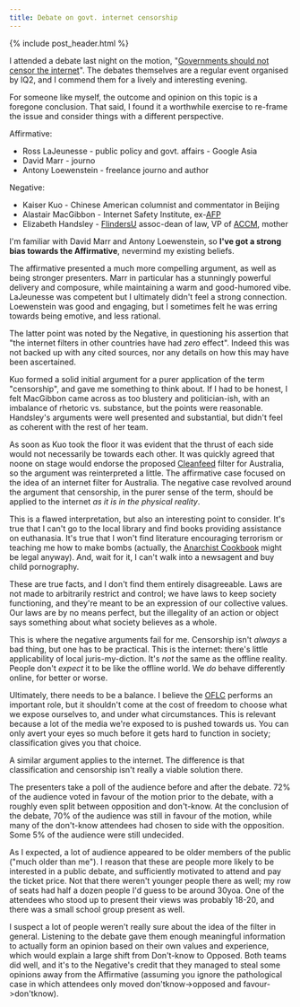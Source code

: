 ```yaml
---
title: Debate on govt. internet censorship
---
```


{% include post_header.html %}

I attended a debate last night on the motion, "[Governments should not censor the internet](http://iq2oz.com/events/event-details/2010-series-sydney/04-may.php)". The debates themselves are a regular event organised by IQ2, and I commend them for a lively and interesting evening.

For someone like myself, the outcome and opinion on this topic is a foregone conclusion. That said, I found it a worthwhile exercise to re-frame the issue and consider things with a different perspective.

Affirmative:

 * Ross LaJeunesse - public policy and govt. affairs - Google Asia
 * David Marr - journo
 * Antony Loewenstein - freelance journo and author

Negative:

 * Kaiser Kuo - Chinese American columnist and commentator in Beijing
 * Alastair MacGibbon - Internet Safety Institute, ex-[AFP](http://www.afp.gov.au/)
 * Elizabeth Handsley - [FlindersU](http://flinders.edu.au/) assoc-dean of law, VP of [ACCM](http://www.youngmedia.org.au/), mother

I'm familiar with David Marr and Antony Loewenstein, so **I've got a strong bias towards the Affirmative**, nevermind my existing beliefs.

The affirmative presented a much more compelling argument, as well as being stronger presenters. Marr in particular has a stunningly powerful delivery and composure, while maintaining a warm and good-humored vibe. LaJeunesse was competent but I ultimately didn't feel a strong connection. Loewenstein was good and engaging, but I sometimes felt he was erring towards being emotive, and less rational.

The latter point was noted by the Negative, in questioning his assertion that "the internet filters in other countries have had *zero* effect". Indeed this was not backed up with any cited sources, nor any details on how this may have been ascertained.

Kuo formed a solid initial argument for a purer application of the term "censorship", and gave me something to think about. If I had to be honest, I felt MacGibbon came across as too blustery and politician-ish, with an imbalance of rhetoric vs. substance, but the points were reasonable. Handsley's arguments were well presented and substantial, but didn't feel as coherent with the rest of her team.

As soon as Kuo took the floor it was evident that the thrust of each side would not necessarily be towards each other. It was quickly agreed that noone on stage would endorse the proposed [Cleanfeed](http://en.wikipedia.org/wiki/Cleanfeed_%28content_blocking_system%29) filter for Australia, so the argument was reinterpreted a little. The affirmative case focused on the idea of an internet filter for Australia. The negative case revolved around the argument that censorship, in the purer sense of the term, should be applied to the internet *as it is in the physical reality*.

This is a flawed interpretation, but also an interesting point to consider. It's true that I can't go to the local library and find books providing assistance on euthanasia. It's true that I won't find literature encouraging terrorism or teaching me how to make bombs (actually, the [Anarchist Cookbook](http://en.wikipedia.org/wiki/The_Anarchist_Cookbook) might be legal anyway). And, wait for it, I can't walk into a newsagent and buy child pornography.

These are true facts, and I don't find them entirely disagreeable. Laws are not made to arbitrarily restrict and control; we have laws to keep society functioning, and they're meant to be an expression of our collective values. Our laws are by no means perfect, but the illegality of an action or object says something about what society believes as a whole.

This is where the negative arguments fail for me. Censorship isn't *always* a bad thing, but one has to be practical. This is the internet: there's little applicability of local juris-my-diction. It's *not* the same as the offline reality. People don't *expect* it to be like the offline world. We *do* behave differently online, for better or worse.

Ultimately, there needs to be a balance. I believe the [OFLC](http://www.classification.gov.au/) performs an important role, but it shouldn't come at the cost of freedom to choose what we expose ourselves to, and under what circumstances. This is relevant because a lot of the media we're exposed to is pushed towards us. You can only avert your eyes so much before it gets hard to function in society; classification gives you that choice.

A similar argument applies to the internet. The difference is that classification and censorship isn't really a viable solution there.

The presenters take a poll of the audience before and after the debate. 72% of the audience voted in favour of the motion prior to the debate, with a roughly even split between opposition and don't-know. At the conclusion of the debate, 70% of the audience was still in favour of the motion, while many of the don't-know attendees had chosen to side with the opposition. Some 5% of the audience were still undecided.

As I expected, a lot of audience appeared to be older members of the public ("much older than me"). I reason that these are people more likely to be interested in a public debate, and sufficiently motivated to attend and pay the ticket price. Not that there weren't younger people there as well; my row of seats had half a dozen people I'd guess to be around 30yoa. One of the attendees who stood up to present their views was probably 18-20, and there was a small school group present as well.

I suspect a lot of people weren't really sure about the idea of the filter in general. Listening to the debate gave them enough meaningful information to actually form an opinion based on their own values and experience, which would explain a large shift from Don't-know to Opposed. Both teams did well, and it's to the Negative's credit that they managed to steal some opinions away from the Affirmative (assuming you ignore the pathological case in which attendees only moved don'tknow->opposed and favour->don'tknow).
